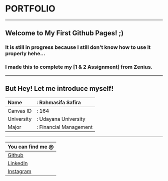 # PORTFOLIO

------------

## Welcome to My First Github Pages! ;)
### It is still in progress because I still don't know how to use it properly hehe...
### I made this to complete my [1 & 2 Assignment] from Zenius.

------------

## But Hey! Let me introduce myself!

| Name   |  : Rahmasifa Safira  |
| :------------ | :------------ |
| Canvas ID   |  : 164 |
| University  |  : Udayana University |
|  Major |  : Financial Management  |

------------

|  You can find me @ |
| ------------ |
| [Github][https://github.com/rahmasifas]  |
| [LinkedIn][https://www.linkedin.com/in/rahmasifa/]  |
| [Instagram][http://instagram.com/rahmasifas] |


[https://github.com/rahmasifas]: https://github.com/rahmasifas
[https://www.linkedin.com/in/rahmasifa/]: https://www.linkedin.com/in/rahmasifa/
[http://instagram.com/rahmasifas]: http://instagram.com/rahmasifas
